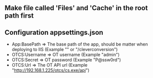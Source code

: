 ## Make file called 'Files' and 'Cache' in the root path first
## Configuration appsettings.json
- App:BasePath => The base path of the app, should be matter when deploying to IIS (Example "" or "/cleverconversion")
- OTCS:Username => OT username (Example "admin")
- OTCS:Secret => OT password (Example "P@ssw0rd")
- OTCS:Url => The OT API url (Example "http://192.168.1.225/otcs/cs.exe/api")